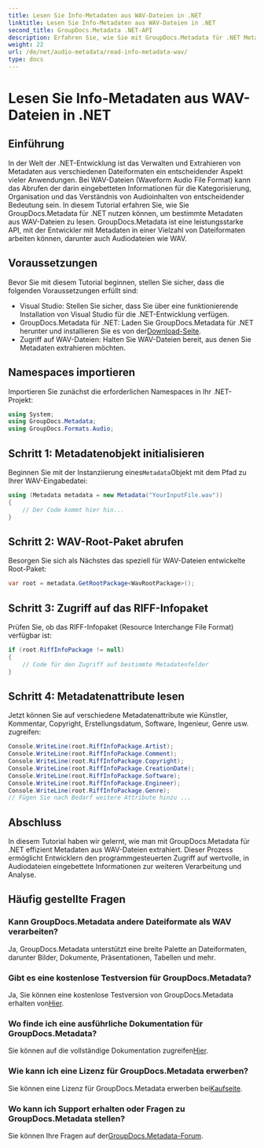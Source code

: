 ```yaml
---
title: Lesen Sie Info-Metadaten aus WAV-Dateien in .NET
linktitle: Lesen Sie Info-Metadaten aus WAV-Dateien in .NET
second_title: GroupDocs.Metadata .NET-API
description: Erfahren Sie, wie Sie mit GroupDocs.Metadata für .NET Metadaten aus WAV-Dateien extrahieren. Tauchen Sie in dieses Schritt-für-Schritt-Tutorial ein, um Metadaten für die Verwaltung von Audiodateien zu nutzen.
weight: 22
url: /de/net/audio-metadata/read-info-metadata-wav/
type: docs
---
```

# Lesen Sie Info-Metadaten aus WAV-Dateien in .NET

## Einführung
In der Welt der .NET-Entwicklung ist das Verwalten und Extrahieren von Metadaten aus verschiedenen Dateiformaten ein entscheidender Aspekt vieler Anwendungen. Bei WAV-Dateien (Waveform Audio File Format) kann das Abrufen der darin eingebetteten Informationen für die Kategorisierung, Organisation und das Verständnis von Audioinhalten von entscheidender Bedeutung sein.
In diesem Tutorial erfahren Sie, wie Sie GroupDocs.Metadata für .NET nutzen können, um bestimmte Metadaten aus WAV-Dateien zu lesen. GroupDocs.Metadata ist eine leistungsstarke API, mit der Entwickler mit Metadaten in einer Vielzahl von Dateiformaten arbeiten können, darunter auch Audiodateien wie WAV.
## Voraussetzungen
Bevor Sie mit diesem Tutorial beginnen, stellen Sie sicher, dass die folgenden Voraussetzungen erfüllt sind:
- Visual Studio: Stellen Sie sicher, dass Sie über eine funktionierende Installation von Visual Studio für die .NET-Entwicklung verfügen.
-  GroupDocs.Metadata für .NET: Laden Sie GroupDocs.Metadata für .NET herunter und installieren Sie es von der[Download-Seite](https://releases.groupdocs.com/metadata/net/).
- Zugriff auf WAV-Dateien: Halten Sie WAV-Dateien bereit, aus denen Sie Metadaten extrahieren möchten.

## Namespaces importieren
Importieren Sie zunächst die erforderlichen Namespaces in Ihr .NET-Projekt:
```csharp
using System;
using GroupDocs.Metadata;
using GroupDocs.Formats.Audio;
```
## Schritt 1: Metadatenobjekt initialisieren
 Beginnen Sie mit der Instanziierung eines`Metadata`Objekt mit dem Pfad zu Ihrer WAV-Eingabedatei:
```csharp
using (Metadata metadata = new Metadata("YourInputFile.wav"))
{
    // Der Code kommt hier hin...
}
```
## Schritt 2: WAV-Root-Paket abrufen
Besorgen Sie sich als Nächstes das speziell für WAV-Dateien entwickelte Root-Paket:
```csharp
var root = metadata.GetRootPackage<WavRootPackage>();
```
## Schritt 3: Zugriff auf das RIFF-Infopaket
Prüfen Sie, ob das RIFF-Infopaket (Resource Interchange File Format) verfügbar ist:
```csharp
if (root.RiffInfoPackage != null)
{
    // Code für den Zugriff auf bestimmte Metadatenfelder
}
```
## Schritt 4: Metadatenattribute lesen
Jetzt können Sie auf verschiedene Metadatenattribute wie Künstler, Kommentar, Copyright, Erstellungsdatum, Software, Ingenieur, Genre usw. zugreifen:
```csharp
Console.WriteLine(root.RiffInfoPackage.Artist);
Console.WriteLine(root.RiffInfoPackage.Comment);
Console.WriteLine(root.RiffInfoPackage.Copyright);
Console.WriteLine(root.RiffInfoPackage.CreationDate);
Console.WriteLine(root.RiffInfoPackage.Software);
Console.WriteLine(root.RiffInfoPackage.Engineer);
Console.WriteLine(root.RiffInfoPackage.Genre);
// Fügen Sie nach Bedarf weitere Attribute hinzu ...
```

## Abschluss
In diesem Tutorial haben wir gelernt, wie man mit GroupDocs.Metadata für .NET effizient Metadaten aus WAV-Dateien extrahiert. Dieser Prozess ermöglicht Entwicklern den programmgesteuerten Zugriff auf wertvolle, in Audiodateien eingebettete Informationen zur weiteren Verarbeitung und Analyse.

## Häufig gestellte Fragen
### Kann GroupDocs.Metadata andere Dateiformate als WAV verarbeiten?
Ja, GroupDocs.Metadata unterstützt eine breite Palette an Dateiformaten, darunter Bilder, Dokumente, Präsentationen, Tabellen und mehr.
### Gibt es eine kostenlose Testversion für GroupDocs.Metadata?
 Ja, Sie können eine kostenlose Testversion von GroupDocs.Metadata erhalten von[Hier](https://releases.groupdocs.com/).
### Wo finde ich eine ausführliche Dokumentation für GroupDocs.Metadata?
 Sie können auf die vollständige Dokumentation zugreifen[Hier](https://tutorials.groupdocs.com/metadata/net/).
### Wie kann ich eine Lizenz für GroupDocs.Metadata erwerben?
 Sie können eine Lizenz für GroupDocs.Metadata erwerben bei[Kaufseite](https://purchase.groupdocs.com/buy).
### Wo kann ich Support erhalten oder Fragen zu GroupDocs.Metadata stellen?
 Sie können Ihre Fragen auf der[GroupDocs.Metadata-Forum](https://forum.groupdocs.com/c/metadata/14).